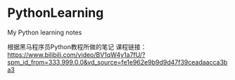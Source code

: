 # PythonLearning
My Python learning notes

根据黑马程序员Python教程所做的笔记
课程链接：https://www.bilibili.com/video/BV1qW4y1a7fU/?spm_id_from=333.999.0.0&vd_source=fe1e962e9b9d9d47f39ceadaacca3ba3
